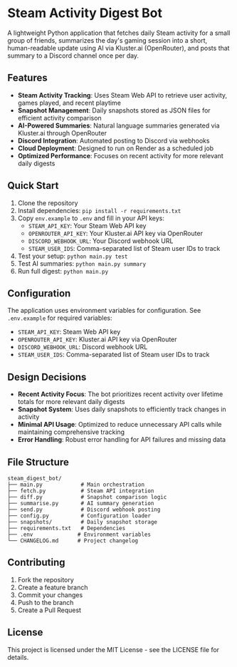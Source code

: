 # Steam Activity Digest Bot

A lightweight Python application that fetches daily Steam activity for a small group of friends, summarizes the day's gaming session into a short, human-readable update using AI via Kluster.ai (OpenRouter), and posts that summary to a Discord channel once per day.

## Features

- **Steam Activity Tracking**: Uses Steam Web API to retrieve user activity, games played, and recent playtime
- **Snapshot Management**: Daily snapshots stored as JSON files for efficient activity comparison
- **AI-Powered Summaries**: Natural language summaries generated via Kluster.ai through OpenRouter
- **Discord Integration**: Automated posting to Discord via webhooks
- **Cloud Deployment**: Designed to run on Render as a scheduled job
- **Optimized Performance**: Focuses on recent activity for more relevant daily digests

## Quick Start

1. Clone the repository
2. Install dependencies: `pip install -r requirements.txt`
3. Copy `env.example` to `.env` and fill in your API keys:
   - `STEAM_API_KEY`: Your Steam Web API key
   - `OPENROUTER_API_KEY`: Your Kluster.ai API key via OpenRouter
   - `DISCORD_WEBHOOK_URL`: Your Discord webhook URL
   - `STEAM_USER_IDS`: Comma-separated list of Steam user IDs to track
4. Test your setup: `python main.py test`
5. Test AI summaries: `python main.py summary`
6. Run full digest: `python main.py`

## Configuration

The application uses environment variables for configuration. See `.env.example` for required variables:
- `STEAM_API_KEY`: Steam Web API key
- `OPENROUTER_API_KEY`: Kluster.ai API key via OpenRouter
- `DISCORD_WEBHOOK_URL`: Discord webhook URL
- `STEAM_USER_IDS`: Comma-separated list of Steam user IDs to track

## Design Decisions

- **Recent Activity Focus**: The bot prioritizes recent activity over lifetime totals for more relevant daily digests
- **Snapshot System**: Uses daily snapshots to efficiently track changes in activity
- **Minimal API Usage**: Optimized to reduce unnecessary API calls while maintaining comprehensive tracking
- **Error Handling**: Robust error handling for API failures and missing data

## File Structure

```
steam_digest_bot/
├── main.py            # Main orchestration
├── fetch.py           # Steam API integration
├── diff.py            # Snapshot comparison logic
├── summarise.py       # AI summary generation
├── send.py            # Discord webhook posting
├── config.py          # Configuration loader
├── snapshots/         # Daily snapshot storage
├── requirements.txt   # Dependencies
├── .env              # Environment variables
└── CHANGELOG.md      # Project changelog
```

## Contributing

1. Fork the repository
2. Create a feature branch
3. Commit your changes
4. Push to the branch
5. Create a Pull Request

## License

This project is licensed under the MIT License - see the LICENSE file for details.